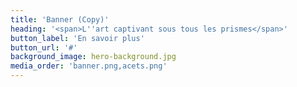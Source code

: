 ```yaml
---
title: 'Banner (Copy)'
heading: '<span>L''art captivant sous tous les prismes</span>'
button_label: 'En savoir plus'
button_url: '#'
background_image: hero-background.jpg
media_order: 'banner.png,acets.png'
---
```


